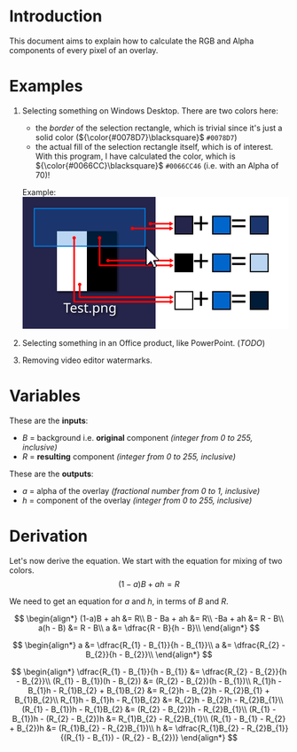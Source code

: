 # Introduction
This document aims to explain how to calculate the RGB and Alpha components of
every pixel of an overlay.

# Examples
1. Selecting something on Windows Desktop. There are two colors here:
   - the *border* of the selection rectangle, which is trivial since it's just 
     a solid color (${\color{#0078D7}\blacksquare}$ `#0078D7`)
   - the actual fill of the selection rectangle itself, which is of interest.
     With this program, I have calculated the color, which is ${\color{#0066CC}\blacksquare}$
     `#0066CC46` (i.e. with an Alpha of $70$)!

   Example:<br>
   ![Example - Selecting something on a Windows 10 Desktop](./example1_markers.svg)

2. Selecting something in an Office product, like PowerPoint. (*TODO*)

3. Removing video editor watermarks.

# Variables
These are the **inputs**:
- $B$ = background i.e. **original** component *(integer from $0$ to $255$, inclusive)*
- $R$ = **resulting** component *(integer from $0$ to $255$, inclusive)*

These are the **outputs**:
- $a$ = alpha of the overlay *(fractional number from $0$ to $1$, inclusive)*
- $h$ = component of the overlay *(integer from $0$ to $255$, inclusive)*

# Derivation
Let's now derive the equation. We start with the equation for mixing of two
colors.
$$ (1-a)B + ah = R $$

We need to get an equation for $a$ and $h$, in terms of $B$ and $R$.

$$
\begin{align*}
(1-a)B + ah  &=  R\\
B - Ba + ah  &=  R\\
-Ba + ah     &=  R - B\\
a(h - B)     &=  R - B\\
a            &=  \dfrac{R - B}{h - B}\\
\end{align*}
$$

$$
\begin{align*}
a &= \dfrac{R_{1} - B_{1}}{h - B_{1}}\\
a &= \dfrac{R_{2} - B_{2}}{h - B_{2}}\\
\end{align*}
$$

$$
\begin{align*}
\dfrac{R_{1} - B_{1}}{h - B_{1}} &= \dfrac{R_{2} - B_{2}}{h - B_{2}}\\
(R_{1} - B_{1})(h - B_{2}) &= (R_{2} - B_{2})(h - B_{1})\\
R_{1}h - B_{1}h - R_{1}B_{2} + B_{1}B_{2} &= R_{2}h - B_{2}h - R_{2}B_{1} + B_{1}B_{2}\\
R_{1}h - B_{1}h - R_{1}B_{2} &= R_{2}h - B_{2}h - R_{2}B_{1}\\
(R_{1} - B_{1})h - R_{1}B_{2} &= (R_{2} - B_{2})h - R_{2}B_{1}\\
(R_{1} - B_{1})h - (R_{2} - B_{2})h &= R_{1}B_{2} - R_{2}B_{1}\\
(R_{1} - B_{1} - R_{2} + B_{2})h &= (R_{1}B_{2} - R_{2}B_{1})\\
h &= \dfrac{R_{1}B_{2} - R_{2}B_{1}}{(R_{1} - B_{1}) - (R_{2} - B_{2})}
\end{align*}
$$
